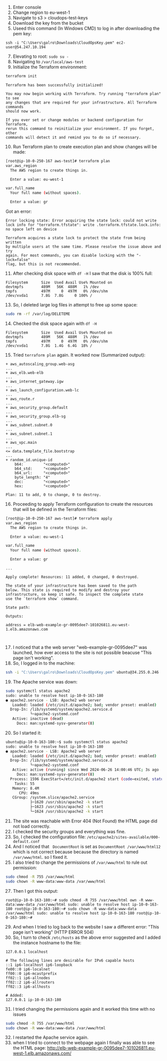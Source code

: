 1. Enter console
2. Change region to eu-west-1
3. Navigate to s3 > cloudops-test-keys
4. Download the key from the bucket
6. Useed this command (In Windows CMD) to log in after downloading the pem key:

```shell
ssh -i "C:\Users\galro\Downloads\CloudOpsKey.pem" ec2-user@54.247.10.194
```

7. Elevating to root: ``sudo su -``
8. Navigating to ``/var/local/aws-test``
9. Initialize the Terraform environment:
```bash
terraform init
```

```Output
Terraform has been successfully initialized!

You may now begin working with Terraform. Try running "terraform plan" to see
any changes that are required for your infrastructure. All Terraform commands
should now work.

If you ever set or change modules or backend configuration for Terraform,
rerun this command to reinitialize your environment. If you forget, other
commands will detect it and remind you to do so if necessary.
```

10. Run Terraform plan to create execution plan and show changes will be made:
```bash
[root@ip-10-0-250-167 aws-test]# terraform plan
var.aws_region
  The AWS region to create things in.

  Enter a value: eu-west-1

var.full_name
  Your full name (without spaces).

  Enter a value: gr
```

Got an error:
```Error Output
Error locking state: Error acquiring the state lock: could not write lock info for "terraform.tfstate": write .terraform.tfstate.lock.info: no space left on device

Terraform acquires a state lock to protect the state from being written
by multiple users at the same time. Please resolve the issue above and try
again. For most commands, you can disable locking with the "-lock=false"
flag, but this is not recommended.
```

11. After checking disk space with ``df -H`` I saw that the disk is 100% full:

```Output
Filesystem      Size  Used Avail Use% Mounted on
devtmpfs        489M   56K  488M   1% /dev
tmpfs           497M     0  497M   0% /dev/shm
/dev/xvda1      7.8G  7.8G     0 100% /
```


13. So, I deleted large log files in attempt to free up some space: 

```bash
sudo rm -rf /var/log/DELETEME
```

14. Checked the disk space again with ``df -H``
```Output
Filesystem      Size  Used Avail Use% Mounted on
devtmpfs        489M   56K  488M   1% /dev
tmpfs           497M     0  497M   0% /dev/shm
/dev/xvda1      7.8G  1.4G  6.4G  18% /
```

15. Tried ``terraform plan`` again. It worked now (Summarized output):
```Output
+ aws_autoscaling_group.web-asg
...
+ aws_elb.web-elb
...
+ aws_internet_gateway.igw
...
+ aws_launch_configuration.web-lc
...
+ aws_route.r
...
+ aws_security_group.default
...
+ aws_security_group.elb-sg
...
+ aws_subnet.subnet.0
...
+ aws_subnet.subnet.1
...
+ aws_vpc.main
...
<= data.template_file.bootstrap
...
+ random_id.unique-id
    b64:         "<computed>"
    b64_std:     "<computed>"
    b64_url:     "<computed>"
    byte_length: "4"
    dec:         "<computed>"
    hex:         "<computed>"

Plan: 11 to add, 0 to change, 0 to destroy.
```

16. Proceeding to apply Terraform configuration to create the resources that will be defined in the Terraform files:
```bash
[root@ip-10-0-250-167 aws-test]# terraform apply
var.aws_region
  The AWS region to create things in.

  Enter a value: eu-west-1

var.full_name
  Your full name (without spaces).

  Enter a value: gr
```

```Output
...

Apply complete! Resources: 11 added, 0 changed, 0 destroyed.

The state of your infrastructure has been saved to the path
below. This state is required to modify and destroy your
infrastructure, so keep it safe. To inspect the complete state
use the `terraform show` command.

State path:

Outputs:

address = elb-web-example-gr-0095dee7-101026811.eu-west-1.elb.amazonaws.com



```

17. I noticed that a the web server "web-example-gr-0095dee7" was launched, how ever access to the site is not possible beacuse "This page isn't working". 
18. So, I logged in to the machine: 
```bash
ssh -i "C:\Users\galro\Downloads\CloudOpsKey.pem" ubuntu@34.255.0.246
```

19. The Apache service was down:
```bash
sudo systemctl status apache2
sudo: unable to resolve host ip-10-0-163-180
● apache2.service - LSB: Apache2 web server
   Loaded: loaded (/etc/init.d/apache2; bad; vendor preset: enabled)
  Drop-In: /lib/systemd/system/apache2.service.d
           └─apache2-systemd.conf
   Active: inactive (dead)
     Docs: man:systemd-sysv-generator(8)
```

20. So  I started it:
```bash
ubuntu@ip-10-0-163-180:~$ sudo systemctl status apache2
sudo: unable to resolve host ip-10-0-163-180
● apache2.service - LSB: Apache2 web server
   Loaded: loaded (/etc/init.d/apache2; bad; vendor preset: enabled)
  Drop-In: /lib/systemd/system/apache2.service.d
           └─apache2-systemd.conf
   Active: active (running) since Wed 2024-06-26 14:00:46 UTC; 3s ago
     Docs: man:systemd-sysv-generator(8)
  Process: 1596 ExecStart=/etc/init.d/apache2 start (code=exited, status=0/SUCCESS)
    Tasks: 55
   Memory: 8.4M
      CPU: 49ms
   CGroup: /system.slice/apache2.service
           ├─1620 /usr/sbin/apache2 -k start
           ├─1623 /usr/sbin/apache2 -k start
           └─1624 /usr/sbin/apache2 -k start
```

21. The site was reachable with Error 404 (Not Found) the HTML page did not load correctly.
22. I checked the security groups and everything was fine. 
23. So, I checked the configuration file: ``/etc/apache2/sites-available/000-default.conf``
24. And I noticed that `` DocumentRoot`` is set as ``DocumentRoot /var/www/html12`` which is not correct because because the directory is named   ``/var/www/html``. so I fixed it.
25. I also tried to change the permissions of ``/var/www/html`` to rule out permission:
```bash
sudo chmod -R 755 /var/www/html
sudo chown -R www-data:www-data /var/www/html
```

27. Then I got this output:
```Output
root@ip-10-0-163-180:~# sudo chmod -R 755 /var/www/html own -R www-data:www-data /var/www/html sudo: unable to resolve host ip-10-0-163-180 root@ip-10-0-163-180:~# sudo chown -R www-data:www-data /var/www/html sudo: unable to resolve host ip-10-0-163-180 root@ip-10-0-163-180:~#
```

29. And when I tried to log  back to the website I saw a different error: "This page isn't working" (HTTP ERROR 504)
30. So, I turn to check ``/etc/hosts`` as the above error suggested and I added the instance hostname to the file:
```
127.0.0.1 localhost

# The following lines are desirable for IPv6 capable hosts
::1 ip6-localhost ip6-loopback
fe00::0 ip6-localnet
ff00::0 ip6-mcastprefix
ff02::1 ip6-allnodes
ff02::2 ip6-allrouters
ff02::3 ip6-allhosts

# Added:
127.0.0.1 ip-10-0-163-180
```
31. I tried changing the permissions again and it worked this time with no issues
```bash
sudo chmod -R 755 /var/www/html
sudo chown -R www-data:www-data /var/www/html
```
32. I restarted the Apache service again.
33. when I tried to connect to the webpage again I finally was able to see the HTML page: 
	http://elb-web-example-gr-0095dee7-101026811.eu-west-1.elb.amazonaws.com/

